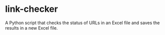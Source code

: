 # link-checker
A Python script that checks the status of URLs in an Excel file and saves the results in a new Excel file.
